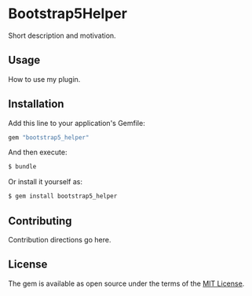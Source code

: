 # Bootstrap5Helper
Short description and motivation.

## Usage
How to use my plugin.

## Installation
Add this line to your application's Gemfile:

```ruby
gem "bootstrap5_helper"
```

And then execute:
```bash
$ bundle
```

Or install it yourself as:
```bash
$ gem install bootstrap5_helper
```

## Contributing
Contribution directions go here.

## License
The gem is available as open source under the terms of the [MIT License](https://opensource.org/licenses/MIT).
